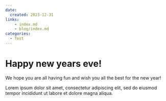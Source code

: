 ```yaml
---
date:
  created: 2023-12-31
links:
    - index.md
    - blog/index.md
categories:
  - Test
---
```


# Happy new years eve!

We hope you are all having fun and wish you all the best for the new year!
<!-- more -->

Lorem ipsum dolor sit amet, consectetur adipiscing elit, sed do eiusmod
tempor incididunt ut labore et dolore magna aliqua.